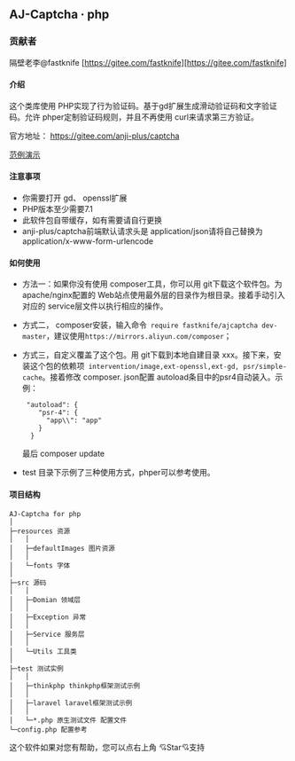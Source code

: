 AJ-Captcha · php
----

### 贡献者
隔壁老李@fastknife [https://gitee.com/fastknife][https://gitee.com/fastknife]


#### 介绍

这个类库使用 PHP实现了行为验证码。基于gd扩展生成滑动验证码和文字验证码。允许 phper定制验证码规则，并且不再使用 curl来请求第三方验证。

官方地址： https://gitee.com/anji-plus/captcha

[范例演示](../../../../service/php/demo.md)


#### 注意事项
* 你需要打开 gd、 openssl扩展
* PHP版本至少需要7.1
* 此软件包自带缓存，如有需要请自行更换
* anji-plus/captcha前端默认请求头是 application/json请将自己替换为 application/x-www-form-urlencode

#### 如何使用
* 方法一：如果你没有使用 composer工具，你可以用 git下载这个软件包。为 apache/nginx配置的 Web站点使用最外层的目录作为根目录。接着手动引入对应的 service层文件以执行相应的操作。
* 方式二， composer安装，输入命令` require fastknife/ajcaptcha dev-master`，建议使用`https://mirrors.aliyun.com/composer`；
* 方式三，自定义覆盖了这个包。用 git下载到本地自建目录 xxx。接下来，安装这个包的依赖项` intervention/image,ext-openssl,ext-gd, psr/simple-cache`。接着修改 composer. json配置 autoload条目中的psr4自动装入。示例：
    ```
     "autoload": {
        "psr-4": {
          "app\\": "app"
        }
      }
    ```
  最后 composer update

* test 目录下示例了三种使用方式，phper可以参考使用。
#### 项目结构

```
AJ-Captcha for php
│
├─resources 资源
│	│
│	├─defaultImages 图片资源
│	│
│	└─fonts 字体
│
├─src 源码
│	│
│	├─Domian 领域层
│	│
│	├─Exception 异常
│	│
│	├─Service 服务层
│	│
│	└─Utils 工具类
│
├─test 测试实例
│	│
│	├─thinkphp thinkphp框架测试示例
│	│
│	├─laravel laravel框架测试示例
│	│
│	└─*.php 原生测试文件 配置文件
└─config.php 配置参考

```


这个软件如果对您有帮助，您可以点右上角 💘Star💘支持

